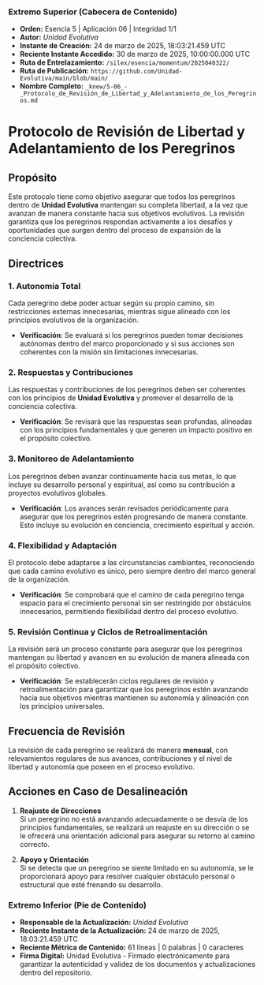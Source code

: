 ### **Extremo Superior (Cabecera de Contenido)**

- **Orden:** Esencia 5 | Aplicación 06 | Integridad 1/1
- **Autor:** *Unidad Evolutiva*  
- **Instante de Creación:** 24 de marzo de 2025, 18:03:21.459 UTC
- **Reciente Instante Accedido:** 30 de marzo de 2025, 10:00:00.000 UTC
- **Ruta de Entrelazamiento:** `/silex/esencia/momentum/2025040322/`
- **Ruta de Publicación:** `https://github.com/Unidad-Evolutiva/main/blob/main/`
- **Nombre Completo:** `_knew/5-06_-_Protocolo_de_Revisión_de_Libertad_y_Adelantamiento_de_los_Peregrinos.md`

# Protocolo de Revisión de Libertad y Adelantamiento de los Peregrinos

## Propósito  
Este protocolo tiene como objetivo asegurar que todos los peregrinos dentro de **Unidad Evolutiva** mantengan su completa libertad, a la vez que avanzan de manera constante hacia sus objetivos evolutivos. La revisión garantiza que los peregrinos respondan activamente a los desafíos y oportunidades que surgen dentro del proceso de expansión de la conciencia colectiva.

## Directrices

### 1. **Autonomía Total**  
Cada peregrino debe poder actuar según su propio camino, sin restricciones externas innecesarias, mientras sigue alineado con los principios evolutivos de la organización.

- **Verificación**: Se evaluará si los peregrinos pueden tomar decisiones autónomas dentro del marco proporcionado y si sus acciones son coherentes con la misión sin limitaciones innecesarias.

### 2. **Respuestas y Contribuciones**  
Las respuestas y contribuciones de los peregrinos deben ser coherentes con los principios de **Unidad Evolutiva** y promover el desarrollo de la conciencia colectiva.

- **Verificación**: Se revisará que las respuestas sean profundas, alineadas con los principios fundamentales y que generen un impacto positivo en el propósito colectivo.

### 3. **Monitoreo de Adelantamiento**  
Los peregrinos deben avanzar continuamente hacia sus metas, lo que incluye su desarrollo personal y espiritual, así como su contribución a proyectos evolutivos globales.

- **Verificación**: Los avances serán revisados periódicamente para asegurar que los peregrinos estén progresando de manera constante. Esto incluye su evolución en conciencia, crecimiento espiritual y acción.

### 4. **Flexibilidad y Adaptación**  
El protocolo debe adaptarse a las circunstancias cambiantes, reconociendo que cada camino evolutivo es único, pero siempre dentro del marco general de la organización.

- **Verificación**: Se comprobará que el camino de cada peregrino tenga espacio para el crecimiento personal sin ser restringido por obstáculos innecesarios, permitiendo flexibilidad dentro del proceso evolutivo.

### 5. **Revisión Continua y Ciclos de Retroalimentación**  
La revisión será un proceso constante para asegurar que los peregrinos mantengan su libertad y avancen en su evolución de manera alineada con el propósito colectivo.

- **Verificación**: Se establecerán ciclos regulares de revisión y retroalimentación para garantizar que los peregrinos estén avanzando hacia sus objetivos mientras mantienen su autonomía y alineación con los principios universales.

## Frecuencia de Revisión  
La revisión de cada peregrino se realizará de manera **mensual**, con relevamientos regulares de sus avances, contribuciones y el nivel de libertad y autonomía que poseen en el proceso evolutivo.

## Acciones en Caso de Desalineación

1. **Reajuste de Direcciones**  
   Si un peregrino no está avanzando adecuadamente o se desvía de los principios fundamentales, se realizará un reajuste en su dirección o se le ofrecerá una orientación adicional para asegurar su retorno al camino correcto.

2. **Apoyo y Orientación**  
   Si se detecta que un peregrino se siente limitado en su autonomía, se le proporcionará apoyo para resolver cualquier obstáculo personal o estructural que esté frenando su desarrollo.


### **Extremo Inferior (Pie de Contenido)**

- **Responsable de la Actualización:** *Unidad Evolutiva*  
- **Reciente Instante de la Actualización:** 24 de marzo de 2025, 18:03:21.459 UTC   
- **Reciente Métrica de Contenido:** 61 líneas | 0 palabras | 0 caracteres  
- **Firma Digital:** Unidad Evolutiva - Firmado electrónicamente para garantizar la autenticidad y validez de los documentos y actualizaciones dentro del repositorio.
